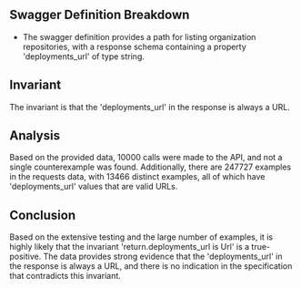## Swagger Definition Breakdown
- The swagger definition provides a path for listing organization repositories, with a response schema containing a property 'deployments_url' of type string.

## Invariant
The invariant is that the 'deployments_url' in the response is always a URL.

## Analysis
Based on the provided data, 10000 calls were made to the API, and not a single counterexample was found. Additionally, there are 247727 examples in the requests data, with 13466 distinct examples, all of which have 'deployments_url' values that are valid URLs.

## Conclusion
Based on the extensive testing and the large number of examples, it is highly likely that the invariant 'return.deployments_url is Url' is a true-positive. The data provides strong evidence that the 'deployments_url' in the response is always a URL, and there is no indication in the specification that contradicts this invariant.
